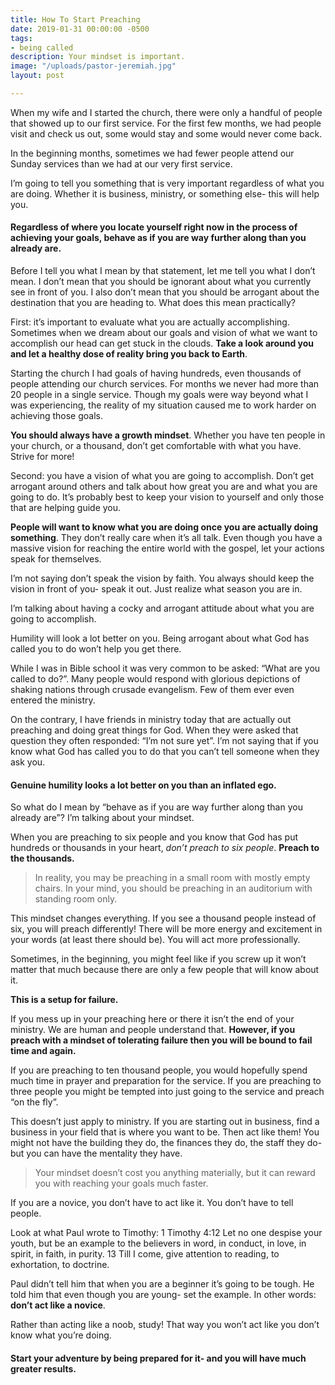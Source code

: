 ```yaml
---
title: How To Start Preaching
date: 2019-01-31 00:00:00 -0500
tags:
- being called
description: Your mindset is important.
image: "/uploads/pastor-jeremiah.jpg"
layout: post

---
```

When my wife and I started the church, there were only a handful of people that showed up to our first service. For the first few months, we had people visit and check us out, some would stay and some would never come back.

In the beginning months, sometimes we had fewer people attend our Sunday services than we had at our very first service.

I’m going to tell you something that is very important regardless of what you are doing. Whether it is business, ministry, or something else- this will help you.

#### Regardless of where you locate yourself right now in the process of achieving your goals, behave as if you are way further along than you already are.

Before I tell you what I mean by that statement, let me tell you what I don’t mean. I don’t mean that you should be ignorant about what you currently see in front of you. I also don’t mean that you should be arrogant about the destination that you are heading to. What does this mean practically?

First: it’s important to evaluate what you are actually accomplishing. Sometimes when we dream about our goals and vision of what we want to accomplish our head can get stuck in the clouds. **Take a look around you and let a healthy dose of reality bring you back to Earth**.

Starting the church I had goals of having hundreds, even thousands of people attending our church services. For months we never had more than 20 people in a single service. Though my goals were way beyond what I was experiencing, the reality of my situation caused me to work harder on achieving those goals.

**You should always have a growth mindset**. Whether you have ten people in your church, or a thousand, don’t get comfortable with what you have. Strive for more!

Second: you have a vision of what you are going to accomplish. Don’t get arrogant around others and talk about how great you are and what you are going to do. It’s probably best to keep your vision to yourself and only those that are helping guide you.

**People will want to know what you are doing once you are actually doing something**. They don’t really care when it’s all talk. Even though you have a massive vision for reaching the entire world with the gospel, let your actions speak for themselves.

I’m not saying don’t speak the vision by faith. You always should keep the vision in front of you- speak it out. Just realize what season you are in.

I’m talking about having a cocky and arrogant attitude about what you are going to accomplish.

Humility will look a lot better on you. Being arrogant about what God has called you to do won’t help you get there.

While I was in Bible school it was very common to be asked: “What are you called to do?”. Many people would respond with glorious depictions of shaking nations through crusade evangelism. Few of them ever even entered the ministry.

On the contrary, I have friends in ministry today that are actually out preaching and doing great things for God. When they were asked that question they often responded: “I’m not sure yet”. I’m not saying that if you know what God has called you to do that you can’t tell someone when they ask you.

#### Genuine humility looks a lot better on you than an inflated ego.

So what do I mean by “behave as if you are way further along than you already are”? I’m talking about your mindset.

When you are preaching to six people and you know that God has put hundreds or thousands in your heart, _don’t preach to six people_. **Preach to the thousands.**

> In reality, you may be preaching in a small room with mostly empty chairs. In your mind, you should be preaching in an auditorium with standing room only.

This mindset changes everything. If you see a thousand people instead of six, you will preach differently! There will be more energy and excitement in your words (at least there should be). You will act more professionally.

Sometimes, in the beginning, you might feel like if you screw up it won’t matter that much because there are only a few people that will know about it.

**This is a setup for failure.**

If you mess up in your preaching here or there it isn’t the end of your ministry. We are human and people understand that. **However, if you preach with a mindset of tolerating failure then you will be bound to fail time and again.**

If you are preaching to ten thousand people, you would hopefully spend much time in prayer and preparation for the service. If you are preaching to three people you might be tempted into just going to the service and preach “on the fly”.

This doesn’t just apply to ministry. If you are starting out in business, find a business in your field that is where you want to be. Then act like them! You might not have the building they do, the finances they do, the staff they do- but you can have the mentality they have.

> Your mindset doesn’t cost you anything materially, but it can reward you with reaching your goals much faster.

If you are a novice, you don’t have to act like it. You don’t have to tell people.

Look at what Paul wrote to Timothy: 1 Timothy 4:12 Let no one despise your youth, but be an example to the believers in word, in conduct, in love, in spirit, in faith, in purity. 13 Till I come, give attention to reading, to exhortation, to doctrine.

Paul didn’t tell him that when you are a beginner it’s going to be tough. He told him that even though you are young- set the example. In other words: **don’t act like a novice**.

Rather than acting like a noob, study! That way you won’t act like you don’t know what you’re doing.

#### Start your adventure by being prepared for it- and you will have much greater results.